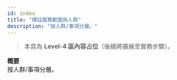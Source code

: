 ```yaml
---
id: index
title: "標註服務範圍與人群"
description: "按人群/事項分層。"
---
```


> 本頁為 **Level-4 區內容占位**（後續將擴展至實務步驟）。

**概要**  
按人群/事項分層。
